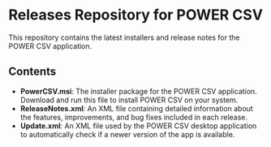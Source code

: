 # Releases Repository for POWER CSV

This repository contains the latest installers and release notes for the POWER CSV application.

## Contents
- **PowerCSV.msi**: The installer package for the POWER CSV application. Download and run this file to install POWER CSV on your system.
- **ReleaseNotes.xml**: An XML file containing detailed information about the features, improvements, and bug fixes included in each release.
- **Update.xml**: An XML file used by the POWER CSV desktop application to automatically check if a newer version of the app is available.
